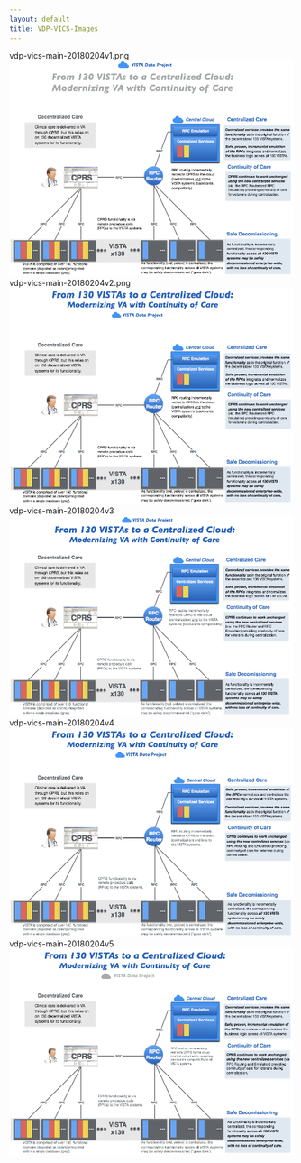 ```yaml
---
layout: default
title: VDP-VICS-Images
---
```


vdp-vics-main-20180204v1.png
![](vdp-vics-main-20180204v1.png)
vdp-vics-main-20180204v2.png
![](vdp-vics-main-20180204v2.png)
vdp-vics-main-20180204v3
![](vdp-vics-main-20180204v3.png)
vdp-vics-main-20180204v4
![](vdp-vics-main-20180204v4.png)
vdp-vics-main-20180204v5
![](vdp-vics-main-20180204v5.png)




